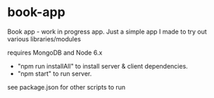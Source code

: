 book-app
========

Book app - work in progress app. Just a simple app I made to try out various libraries/modules

requires MongoDB and Node 6.x

- "npm run installAll" to install server & client dependencies.
- "npm start" to run server.

see package.json for other scripts to run
